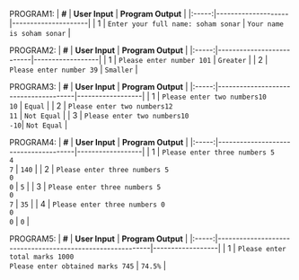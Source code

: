 PROGRAM1:
| **#** | **User Input** | **Program Output** |
|:-----:|--------------------|---------------------|
|   1   | `Enter your full name: soham sonar`  | `Your name is soham sonar` |


PROGRAM2:
| **#** | **User Input** | **Program Output** |
|:-----:|--------------------------|------------------|
|   1   | `Please enter number 101` | `Greater`        |
|   2   | `Please enter number 39`  | `Smaller`        |

PROGRAM3:
| **#** | **User Input** | **Program Output** |
|:-----:|--------------------------------------|------------------|
|   1   | `Please enter two numbers10`<br>`10` | `Equal`          |
|   2   | `Please enter two numbers12`<br>`11` | `Not Equal`      |
|   3   | `Please enter two numbers10`<br>`-10`| `Not Equal`      |


PROGRAM4:
| **#** | **User Input** | **Program Output** |
|:-----:|--------------------------------------|------------------|
|   1   | `Please enter three numbers 5`<br>`4`<br>`7` | `140`            |
|   2   | `Please enter three numbers 5`<br>`0`<br>`0` | `5`              |
|   3   | `Please enter three numbers 5`<br>`0`<br>`7` | `35`             |
|   4   | `Please enter three numbers 0`<br>`0`<br>`0` | `0`              |


PROGRAM5:
| **#** | **User Input** | **Program Output** |
|:-----:|-----------------------------------------------------------|------------------|
|   1   | `Please enter total marks 1000`<br>`Please enter obtained marks 745` | `74.5%`          |




